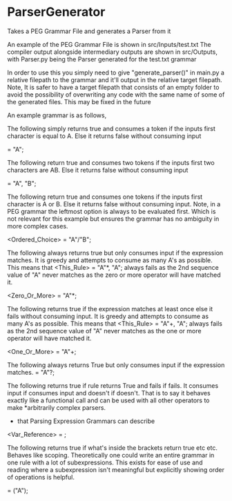 # ParserGenerator
Takes a PEG Grammar File and generates a Parser from it 

An example of the PEG Grammar File is shown in src/Inputs/test.txt
The compiler output alongside intermediary outputs are shown in src/Outputs, with Parser.py being the Parser generated for the test.txt grammar

In order to use this you simply need to give "generate_parser()" in main.py a relative filepath to the grammar and it'll output in the relative target filepath. 
Note, It is safer to have a target filepath that consists of an empty folder to avoid the possibility of overwriting any code with the same name of some of the generated files. This may be fixed in the future

An example grammar is as follows, 

The following simply returns true and consumes a token if the inputs first character is equal to A. Else it returns false without consuming input
 
<Terminal> = "A"; 
 
The following return true and consumes two tokens if the inputs first two characters are AB. Else it returns false without consuming input

<Sequence> = "A", "B";
  
The following return true and consumes one tokens if the inputs first character is A or B. Else it returns false without consuming input. Note, in a PEG grammar the leftmost option is always to be evaluated first. Which is not relevant for this example but ensures the grammar has no ambiguity in more complex cases.

<Ordered_Choice> = "A"/"B";
  
 The following always returns true but only consumes input if the expression matches. It is greedy and attempts to consume as many A's as possible. This means that <This_Rule> = "A"*, "A"; always fails as the 2nd sequence value of "A" never matches as the zero or more operator will have matched it.
 
<Zero_Or_More> = "A"*;
  
The following returns true if the expression matches at least once else it fails without consuming input. It is greedy and attempts to consume as many A's as possible. This means that <This_Rule> = "A"+, "A"; always fails as the 2nd sequence value of "A" never matches as the one or more operator will have matched it.
 
<One_Or_More> = "A"+;
 
The following always returns True but only consumes input if the expression matches. 
<Optional> = "A"?;
 
The following returns true if rule <Terminal> returns True and fails if <Terminal> fails. It consumes input if <Terminal> consumes input and doesn't if <Terminal> doesn't.
That is to say it behaves exactly like a functional call and can be used with all other operators to make *arbitrarily complex parsers.
* that Parsing Expression Grammars can describe

<Var_Reference> = <Terminal>;
 
The following returns true if what's inside the brackets return true etc etc. Behaves like scoping. Theoretically one could write an entire grammar in one rule with a lot of subexpressions. This exists for ease of use and reading where a subexpression isn't meaningful but explicitly showing order of operations is helpful. 

<Subexpression> = ("A");
